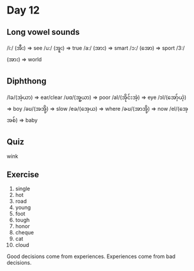 # Day 12

## Long vowel sounds

/i:/ (အီး) => see
/u:/ (အူး) => true
/a:/ (အား) => smart
/၁:/ (အော) => sport
/3:/ (အား) => world

## Diphthong

/Iခ/(အဲ့ယာ) => ear/clear
/ʊɑ/(အူ့ယာ) => poor
/aI/(အိုင်းအဲ့) => eye
/ɔI/(အော့်ယဲ့) => boy
/əʊ/(အအို့) => slow
/eခ/(အေ့ယ) => where
/ɚʊ/(အာအို့) => now
/eI/(အေ့အစ်) => baby

## Quiz

wink

## Exercise

1. single
2. hot
3. road
4. young
5. foot
6. tough
7. honor
8. cheque
9. cat
10. cloud

Good decisions come from experiences. Experiences come from bad decisions.